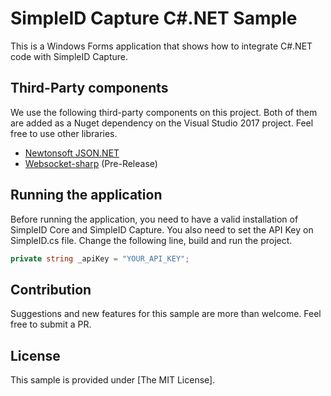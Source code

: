 # SimpleID Capture C#.NET Sample
This is a Windows Forms application that shows how to integrate C#.NET code with SimpleID Capture.

## Third-Party components ##

We use the following third-party components on this project. Both of them are added as a Nuget dependency on the Visual Studio 2017 project. Feel free to use other libraries.

- [Newtonsoft JSON.NET][jsonnet]
- [Websocket-sharp][wssharp] (Pre-Release)

## Running the application ##

Before running the application, you need to have a valid installation of SimpleID Core and SimpleID Capture. You also need to set the API Key on SimpleID.cs file. Change the following line, build and run the project.

```cs
private string _apiKey = "YOUR_API_KEY";
```

## Contribution ##

Suggestions and new features for this sample are more than welcome. Feel free to submit a PR.

## License ##

This sample is provided under [The MIT License].




 [jsonnet]: <https://www.newtonsoft.com/json>
 [wssharp]: <https://github.com/sta/websocket-sharp>
